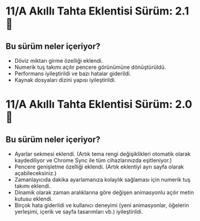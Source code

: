 # 11/A Akıllı Tahta Eklentisi Sürüm: 2.1 🎉

## Bu sürüm neler içeriyor?

* Döviz miktarı girme özelliği eklendi.
* Numerik tuş takımı açılır pencere görünümüne dönüştürüldü.
* Performans iyileştirildi ve bazı hatalar giderildi.
* Kaynak dosyaları dizini yapısı iyileştirildi.



# 11/A Akıllı Tahta Eklentisi Sürüm: 2.0 🎉

## Bu sürüm neler içeriyor?

* Ayarlar sekmesi eklendi. (Artık tema rengi değişiklikleri otomatik olarak kaydediliyor ve Chrome Sync ile tüm cihazlarınızda eşitleniyor.)
* Pencere genişletme özelliği eklendi. (Artık eklentiyi ayrı sayfa olarak açabileceksiniz.)
* Zamanlayıcıda dakika ayarlamanıza kolaylık sağlaması için numerik tuş takımı eklendi.
* Dinamik olarak zaman aralıklarına göre değişen animasyonlu açılır metin kutusu eklendi.
* Birçok hata giderildi ve kullanıcı deneyimi (yeni animasyonlar, öğelerin yerleşimi, içerik ve sayfa tasarımları vb.) iyileştirildi.
